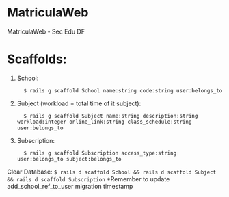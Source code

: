 # MatriculaWeb
MatriculaWeb - Sec Edu DF


# Scaffolds:

1. School:
    ```shellscript
      $ rails g scaffold School name:string code:string user:belongs_to
    ```
1. Subject (workload = total time of it subject):
    ```shellscript
      $ rails g scaffold Subject name:string description:string workload:integer online_link:string class_schedule:string user:belongs_to
    ```
1. Subscription:
    ```shellscript
      $ rails g scaffold Subscription access_type:string user:belongs_to subject:belongs_to 
    ```


Clear Database: ``` $ rails d scaffold School && rails d scaffold Subject && rails d scaffold Subscription ```
*Remember to update add_school_ref_to_user migration timestamp
